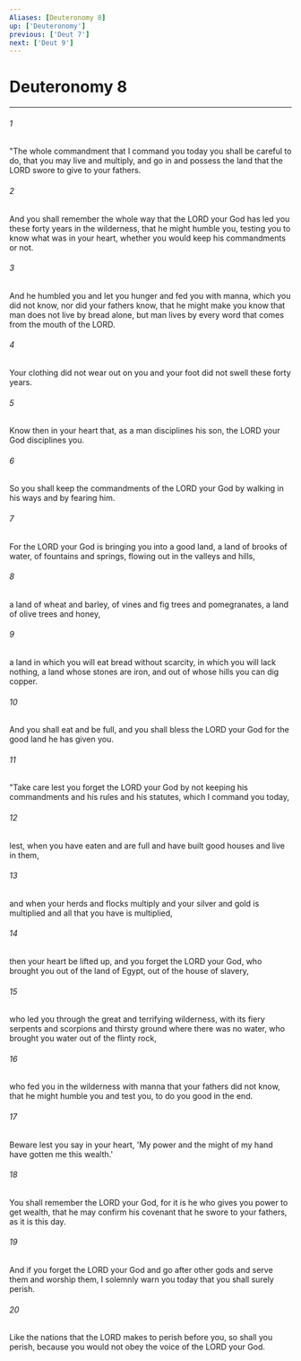 ```yaml
---
Aliases: [Deuteronomy 8]
up: ['Deuteronomy']
previous: ['Deut 7']
next: ['Deut 9']
---
```

# Deuteronomy 8
***



###### 1 
"The whole commandment that I command you today you shall be careful to do, that you may live and multiply, and go in and possess the land that the LORD swore to give to your fathers. 

###### 2 
And you shall remember the whole way that the LORD your God has led you these forty years in the wilderness, that he might humble you, testing you to know what was in your heart, whether you would keep his commandments or not. 

###### 3 
And he humbled you and let you hunger and fed you with manna, which you did not know, nor did your fathers know, that he might make you know that man does not live by bread alone, but man lives by every word that comes from the mouth of the LORD. 

###### 4 
Your clothing did not wear out on you and your foot did not swell these forty years. 

###### 5 
Know then in your heart that, as a man disciplines his son, the LORD your God disciplines you. 

###### 6 
So you shall keep the commandments of the LORD your God by walking in his ways and by fearing him. 

###### 7 
For the LORD your God is bringing you into a good land, a land of brooks of water, of fountains and springs, flowing out in the valleys and hills, 

###### 8 
a land of wheat and barley, of vines and fig trees and pomegranates, a land of olive trees and honey, 

###### 9 
a land in which you will eat bread without scarcity, in which you will lack nothing, a land whose stones are iron, and out of whose hills you can dig copper. 

###### 10 
And you shall eat and be full, and you shall bless the LORD your God for the good land he has given you. 

###### 11 
"Take care lest you forget the LORD your God by not keeping his commandments and his rules and his statutes, which I command you today, 

###### 12 
lest, when you have eaten and are full and have built good houses and live in them, 

###### 13 
and when your herds and flocks multiply and your silver and gold is multiplied and all that you have is multiplied, 

###### 14 
then your heart be lifted up, and you forget the LORD your God, who brought you out of the land of Egypt, out of the house of slavery, 

###### 15 
who led you through the great and terrifying wilderness, with its fiery serpents and scorpions and thirsty ground where there was no water, who brought you water out of the flinty rock, 

###### 16 
who fed you in the wilderness with manna that your fathers did not know, that he might humble you and test you, to do you good in the end. 

###### 17 
Beware lest you say in your heart, 'My power and the might of my hand have gotten me this wealth.' 

###### 18 
You shall remember the LORD your God, for it is he who gives you power to get wealth, that he may confirm his covenant that he swore to your fathers, as it is this day. 

###### 19 
And if you forget the LORD your God and go after other gods and serve them and worship them, I solemnly warn you today that you shall surely perish. 

###### 20 
Like the nations that the LORD makes to perish before you, so shall you perish, because you would not obey the voice of the LORD your God.
